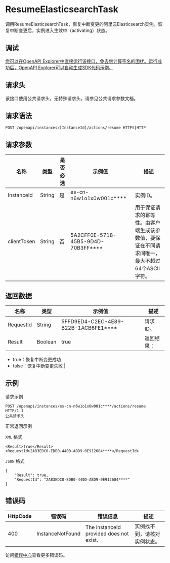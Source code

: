 # ResumeElasticsearchTask

调用ResumeElasticsearchTask，恢复中断变更的阿里云Elasticsearch实例。恢复中断变更后，实例进入生效中（activating）状态。

## 调试

[您可以在OpenAPI Explorer中直接运行该接口，免去您计算签名的困扰。运行成功后，OpenAPI Explorer可以自动生成SDK代码示例。](https://api.aliyun.com/#product=elasticsearch&api=ResumeElasticsearchTask&type=ROA&version=2017-06-13)

## 请求头

该接口使用公共请求头，无特殊请求头。请参见公共请求参数文档。

## 请求语法

```
POST /openapi/instances/[InstanceId]/actions/resume HTTPS|HTTP
```

## 请求参数

|名称|类型|是否必选|示例值|描述|
|--|--|----|---|--|
|InstanceId|String|是|es-cn-n6w1o1x0w001c\*\*\*\*|实例ID。 |
|clientToken|String|否|5A2CFF0E-5718-45B5-9D4D-70B3FF\*\*\*\*|用于保证请求的幂等性。由客户端生成该参数值，要保证在不同请求间唯一，最大不超过64个ASCII字符。 |

## 返回数据

|名称|类型|示例值|描述|
|--|--|---|--|
|RequestId|String|5FFD9ED4-C2EC-4E89-B22B-1ACB6FE1\*\*\*\*|请求ID。 |
|Result|Boolean|true|返回结果：

 -   true：恢复中断变更成功
-   false：恢复中断变更失败 |

## 示例

请求示例

```
POST /openapi/instances/es-cn-n6w1o1x0w001c****/actions/resume HTTP/1.1
公共请求头
```

正常返回示例

`XML` 格式

```
<Result>true</Result>
<RequestId>2A83EDC0-EDB0-440D-ABD9-0E912684****</RequestId>
```

`JSON` 格式

```
{
	"Result": true,
	"RequestId": "2A83EDC0-EDB0-440D-ABD9-0E912684****"
}
```

## 错误码

|HttpCode|错误码|错误信息|描述|
|--------|---|----|--|
|400|InstanceNotFound|The instanceId provided does not exist.|实例找不到，请核对实例状态。|

访问[错误中心](https://error-center.alibabacloud.com/status/product/elasticsearch)查看更多错误码。

